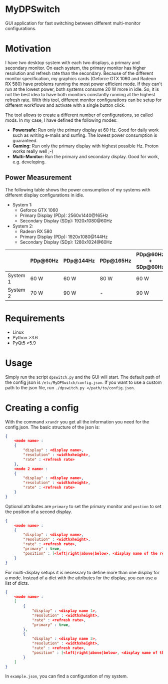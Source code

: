 # MyDPSwitch
GUI application for fast switching between different multi-monitor configurations.

# Motivation

I have two desktop system with each two displays, a primary and secondary monitor. On each system, the primary monitor has higher resolution and refresh rate than the secondary. Because of the different monitor specification, my graphics cards (Geforce GTX 1060 and Radeon RX 580) have problems running the most power efficient mode. If they can't run at the lowest power, both systems consume 20 W more in idle. So, it is not the best idea to have both monitors constantly running at the highest refresh rate. With this tool, different monitor configurations can be setup for different workflows and activate with a single button click.

The tool allows to create a different number of configurations, so called mods. In my case, I have defined the following modes:

* **Powersafe:** Run only the primary display at 60 Hz. Good for daily work such as writing e-mails and surfing. The lowest power consumption is guaranteed.
* **Gaming:** Run only the primary display with highest possible Hz. Proton works really well ;-)
* **Multi-Monitor:** Run the primary and secondary display. Good for work, e.g. developing.

## Power Measurement

The following table shows the power consumption of my systems with different display configurations in idle.

* System 1:
  * Geforce GTX 1060
  * Primary Display (PDp): 2560x1440@165Hz
  * Secondary Display (SDp): 1920x1080@60Hz
* System 2:
  * Radeon RX 580
  * Primary Display (PDp): 1920x1080@144Hz
  * Secondary Display (SDp): 1280x1024@60Hz

|          | PDp@60Hz | PDp@144Hz | PDp@165Hz | PDp@60Hz + SDp@60Hz | PDp@144Hz + SDp@60Hz |
| -------- | -------- | --------- | --------- | ------------------- |  ------------------- |
| System 1 | 60 W     | 60 W      | 80 W      | 60 W                | 80 W                 |
| System 2 | 70 W     | 90 W      | -         | 90 W                | 90 W                 |

# Requirements

* Linux
* Python >3.6
* PyQt5 >5.9

# Usage

Simply run the script `dpswitch.py` and the GUI will start. The default path of the config json is `/etc/MyDPSwitch/config.json`. If you want to use a custom path to the json file, run `./dpswitch.py </path/to/config.json`.

# Creating a config

With the command `xrandr` you get all the information you need for the config.json. The basic structure of the json is:

```json
{
	<mode name> :
	{
		"display" : <display name>,
		"resolution" : <widthxheight>,
		"rate" : <refresh rate>
	},
	<mode 2 name> :
	{
		"display" : <display name>,
		"resolution" : <widthxheight>,
		"rate" : <refresh rate>
	}
}
```

Optional attributes are `primary` to set the primary monitor and `postion` to set the position of a second display.

```json
{
	<mode name> :
	{
		"display" : <display name>,
		"resolution" : <widthxheight>,
		"rate" : <refresh rate>,
		"primary" : true,
		"position" : [<left|right|above|below>, <display name of the relative display>]
	}
}
```

For multi-display setups it is necessary to define more than one display for a mode. Instead of a dict with the attributes for the display, you can use a list of dicts.

```json
{
	<mode name> :
	[
		{
			"display" : <display name 1>,
			"resolution" : <widthxheight>,
			"rate" : <refresh rate>,
			"primary" : true,
		},
		{
			"display" : <display name 2>,
			"resolution" : <widthxheight>,
			"rate" : <refresh rate>,
			"position" : [<left|right|above|below>, <display name of the relative display>]
		}
	]
}
```

In `example.json`, you can find a configuration of my system.
